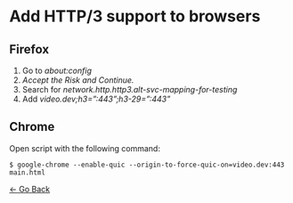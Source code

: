 # Add HTTP/3 support to browsers

## Firefox

1. Go to *about:config*
2. *Accept the Risk and Continue.*
3. Search for *network.http.http3.alt-svc-mapping-for-testing*
4. Add *video.dev;h3=”:443”;h3-29=”:443”*

## Chrome

Open script with the following command:
```console
$ google-chrome --enable-quic --origin-to-force-quic-on=video.dev:443 main.html
```

[← Go Back](../README.md)